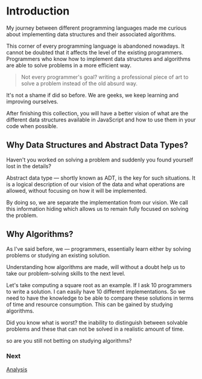 # Introduction

My journey between different programming languages made me curious about implementing data structures and their associated algorithms.

This corner of every programming language is abandoned nowadays. It cannot be doubted that it affects the level of the existing programmers. Programmers who know how to implement data structures and algorithms are able to solve problems in a more efficient way.

> Not every programmer's goal? writing a professional piece of art to solve a problem instead of the old absurd way.

It's not a shame if did so before. We are geeks, we keep learning and improving ourselves.

After finishing this collection, you will have a better vision of what are the different data structures available in JavaScript and how to use them in your code when possible.

## Why Data Structures and Abstract Data Types?

Haven't you worked on solving a problem and suddenly you found yourself lost in the details?

Abstract data type — shortly known as ADT, is the key for such situations. It is a logical description of our vision of the data and what operations are allowed, without focusing on how it will be implemented.

By doing so, we are separate the implementation from our vision. We call this information hiding which allows us to remain fully focused on solving the problem.

## Why Algorithms?

As I've said before, we — programmers, essentially learn either by solving problems or studying an existing solution.

Understanding how algorithms are made, will without a doubt help us to take our problem-solving skills to the next level.

Let's take computing a square root as an example. If I ask 10 programmers to write a solution. I can easily have 10 different implementations. So we need to have the knowledge to be able to compare these solutions in terms of time and resource consumption. This can be gained by studying algorithms.

Did you know what is worst? the inability to distinguish between solvable problems and these that can not be solved in a realistic amount of time.

so are you still not betting on studying algorithms?

### Next

[Analysis](analysis.md)
